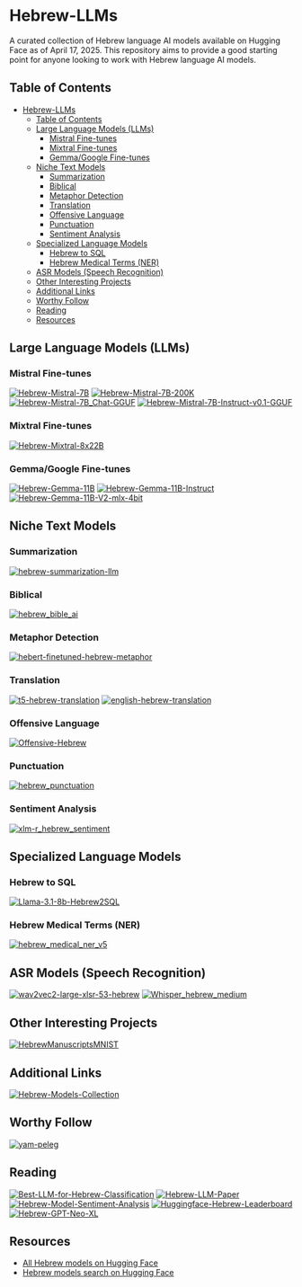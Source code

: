 # Hebrew-LLMs

A curated collection of Hebrew language AI models available on Hugging Face as of April 17, 2025. This repository aims to provide a good starting point for anyone looking to work with Hebrew language AI models.

## Table of Contents
- [Hebrew-LLMs](#hebrew-llms)
  - [Table of Contents](#table-of-contents)
  - [Large Language Models (LLMs)](#large-language-models-llms)
    - [Mistral Fine-tunes](#mistral-fine-tunes)
    - [Mixtral Fine-tunes](#mixtral-fine-tunes)
    - [Gemma/Google Fine-tunes](#gemmagoogle-fine-tunes)
  - [Niche Text Models](#niche-text-models)
    - [Summarization](#summarization)
    - [Biblical](#biblical)
    - [Metaphor Detection](#metaphor-detection)
    - [Translation](#translation)
    - [Offensive Language](#offensive-language)
    - [Punctuation](#punctuation)
    - [Sentiment Analysis](#sentiment-analysis)
  - [Specialized Language Models](#specialized-language-models)
    - [Hebrew to SQL](#hebrew-to-sql)
    - [Hebrew Medical Terms (NER)](#hebrew-medical-terms-ner)
  - [ASR Models (Speech Recognition)](#asr-models-speech-recognition)
  - [Other Interesting Projects](#other-interesting-projects)
  - [Additional Links](#additional-links)
  - [Worthy Follow](#worthy-follow)
  - [Reading](#reading)
  - [Resources](#resources)

## Large Language Models (LLMs)

### Mistral Fine-tunes

[![Hebrew-Mistral-7B](https://img.shields.io/badge/🤗-Hebrew--Mistral--7B-yellow)](https://huggingface.co/yam-peleg/Hebrew-Mistral-7B)
[![Hebrew-Mistral-7B-200K](https://img.shields.io/badge/🤗-Hebrew--Mistral--7B--200K-yellow)](https://huggingface.co/yam-peleg/Hebrew-Mistral-7B-200K)
[![Hebrew-Mistral-7B_Chat-GGUF](https://img.shields.io/badge/🤗-Hebrew--Mistral--7B__Chat--GGUF-yellow)](https://huggingface.co/mradermacher/Hebrew-Mistral-7B_Chat-GGUF)
[![Hebrew-Mistral-7B-Instruct-v0.1-GGUF](https://img.shields.io/badge/🤗-Hebrew--Mistral--7B--Instruct--v0.1--GGUF-yellow)](https://huggingface.co/mradermacher/Hebrew-Mistral-7B-Instruct-v0.1-GGUF)

### Mixtral Fine-tunes

[![Hebrew-Mixtral-8x22B](https://img.shields.io/badge/🤗-Hebrew--Mixtral--8x22B-yellow)](https://huggingface.co/yam-peleg/Hebrew-Mixtral-8x22B)

### Gemma/Google Fine-tunes

[![Hebrew-Gemma-11B](https://img.shields.io/badge/🤗-Hebrew--Gemma--11B-yellow)](https://huggingface.co/yam-peleg/Hebrew-Gemma-11B)
[![Hebrew-Gemma-11B-Instruct](https://img.shields.io/badge/🤗-Hebrew--Gemma--11B--Instruct-yellow)](https://huggingface.co/yam-peleg/Hebrew-Gemma-11B-Instruct)
[![Hebrew-Gemma-11B-V2-mlx-4bit](https://img.shields.io/badge/🤗-Hebrew--Gemma--11B--V2--mlx--4bit-yellow)](https://huggingface.co/itayl/Hebrew-Gemma-11B-V2-mlx-4bit)

## Niche Text Models

### Summarization
[![hebrew-summarization-llm](https://img.shields.io/badge/🤗-hebrew--summarization--llm-blue)](https://huggingface.co/maayanorner/hebrew-summarization-llm)

### Biblical
[![hebrew_bible_ai](https://img.shields.io/badge/🤗-hebrew__bible__ai-blue)](https://huggingface.co/tombenj/hebrew_bible_ai)

### Metaphor Detection
[![hebert-finetuned-hebrew-metaphor](https://img.shields.io/badge/🤗-hebert--finetuned--hebrew--metaphor-blue)](https://huggingface.co/tdklab/hebert-finetuned-hebrew-metaphor)

### Translation
[![t5-hebrew-translation](https://img.shields.io/badge/🤗-t5--hebrew--translation-blue)](https://huggingface.co/tejagowda/t5-hebrew-translation)
[![english-hebrew-translation](https://img.shields.io/badge/🤗-english--hebrew--translation-blue)](https://huggingface.co/ashercn97/english-hebrew-translation)

### Offensive Language
[![Offensive-Hebrew](https://img.shields.io/badge/🤗-Offensive--Hebrew-blue)](https://huggingface.co/SinaLab/Offensive-Hebrew)

### Punctuation
[![hebrew_punctuation](https://img.shields.io/badge/🤗-hebrew__punctuation-blue)](https://huggingface.co/verbit/hebrew_punctuation)

### Sentiment Analysis
[![xlm-r_hebrew_sentiment](https://img.shields.io/badge/🤗-xlm--r__hebrew__sentiment-blue)](https://huggingface.co/DGurgurov/xlm-r_hebrew_sentiment)

## Specialized Language Models

### Hebrew to SQL
[![Llama-3.1-8b-Hebrew2SQL](https://img.shields.io/badge/🤗-Llama--3.1--8b--Hebrew2SQL-green)](https://huggingface.co/AryehRotberg/Llama-3.1-8b-Hebrew2SQL)

### Hebrew Medical Terms (NER)
[![hebrew_medical_ner_v5](https://img.shields.io/badge/🤗-hebrew__medical__ner__v5-green)](https://huggingface.co/cp500/hebrew_medical_ner_v5)

## ASR Models (Speech Recognition)

[![wav2vec2-large-xlsr-53-hebrew](https://img.shields.io/badge/🤗-wav2vec2--large--xlsr--53--hebrew-purple)](https://huggingface.co/imvladikon/wav2vec2-large-xlsr-53-hebrew)
[![Whisper_hebrew_medium](https://img.shields.io/badge/🤗-Whisper__hebrew__medium-purple)](https://huggingface.co/Shiry/Whisper_hebrew_medium)

## Other Interesting Projects

[![HebrewManuscriptsMNIST](https://img.shields.io/badge/🤗-HebrewManuscriptsMNIST-orange)](https://huggingface.co/bsesic/HebrewManuscriptsMNIST)

## Additional Links

[![Hebrew-Models-Collection](https://img.shields.io/badge/🤗-Hebrew--Models--Collection-red)](https://huggingface.co/collections/yam-peleg/hebrew-models-65e957875324e2b9a4b68f08)

## Worthy Follow

[![yam-peleg](https://img.shields.io/badge/🤗-yam--peleg-red)](https://huggingface.co/yam-peleg)

## Reading

[![Best-LLM-for-Hebrew-Classification](https://img.shields.io/badge/📄-Best--LLM--for--Hebrew--Classification-lightgrey)](https://medium.com/@gilinachum/whats-the-best-llm-for-hebrew-classification-58a61b8b9f10)
[![Hebrew-LLM-Paper](https://img.shields.io/badge/📄-Hebrew--LLM--Paper-lightgrey)](https://arxiv.org/html/2407.07080v1)
[![Hebrew-Model-Sentiment-Analysis](https://img.shields.io/badge/📄-Hebrew--Model--Sentiment--Analysis-lightgrey)](https://www.reddit.com/r/LocalLLaMA/comments/1dc8gyf/new_hebrew_model_achieves_highest_sentiment/)
[![Huggingface-Hebrew-Leaderboard](https://img.shields.io/badge/📄-Huggingface--Hebrew--Leaderboard-lightgrey)](https://github.com/huggingface/blog/blob/main/leaderboard-hebrew.md)
[![Hebrew-GPT-Neo-XL](https://img.shields.io/badge/📄-Hebrew--GPT--Neo--XL-lightgrey)](https://llm.extractum.io/model/Norod78%2Fhebrew-gpt_neo-xl,40TSQ7PnUPrDfT68oxaK1)

 
## Resources

- [All Hebrew models on Hugging Face](https://huggingface.co/models?language=he&sort=trending)
- [Hebrew models search on Hugging Face](https://huggingface.co/models?language=he&sort=trending&search=hebrew)
